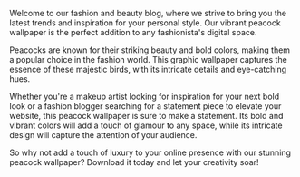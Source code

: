 <!--
Write me content for website with wallpaper "A vibrant graphic of a peacock for a fashion or beauty blog"
-->

<!--font:Montserrat-->

Welcome to our fashion and beauty blog, where we strive to bring you the latest trends and inspiration for your personal style. Our vibrant peacock wallpaper is the perfect addition to any fashionista's digital space.

Peacocks are known for their striking beauty and bold colors, making them a popular choice in the fashion world. This graphic wallpaper captures the essence of these majestic birds, with its intricate details and eye-catching hues.

Whether you're a makeup artist looking for inspiration for your next bold look or a fashion blogger searching for a statement piece to elevate your website, this peacock wallpaper is sure to make a statement. Its bold and vibrant colors will add a touch of glamour to any space, while its intricate design will capture the attention of your audience.

So why not add a touch of luxury to your online presence with our stunning peacock wallpaper? Download it today and let your creativity soar!
